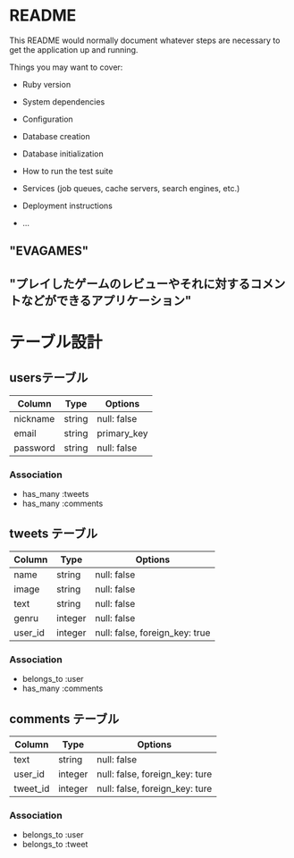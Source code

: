 # README

This README would normally document whatever steps are necessary to get the
application up and running.

Things you may want to cover:

* Ruby version

* System dependencies

* Configuration

* Database creation

* Database initialization

* How to run the test suite

* Services (job queues, cache servers, search engines, etc.)

* Deployment instructions

* ...

## "EVAGAMES"

## "プレイしたゲームのレビューやそれに対するコメントなどができるアプリケーション"


# テーブル設計

## usersテーブル

| Column   | Type    | Options     |
| -------- | ------- | ----------- |
| nickname | string | null: false |
| email    | string | primary_key |
| password | string | null: false |

### Association

- has_many :tweets
- has_many :comments


## tweets テーブル

| Column  | Type    | Options                        |
| ------- | ------- | ------------------------------ |
| name    | string  | null: false                    |
| image   | string  | null: false                    |
| text    | string  | null: false                    |
| genru   | integer | null: false                    |
| user_id | integer | null: false, foreign_key: true |

### Association

- belongs_to :user
- has_many :comments


## comments テーブル

| Column   | Type    | Options                        |
| -------- | ------- | ------------------------------ |
| text     | string  | null: false                    |
| user_id  | integer | null: false, foreign_key: ture |
| tweet_id | integer | null: false, foreign_key: ture |

### Association

- belongs_to :user
- belongs_to :tweet